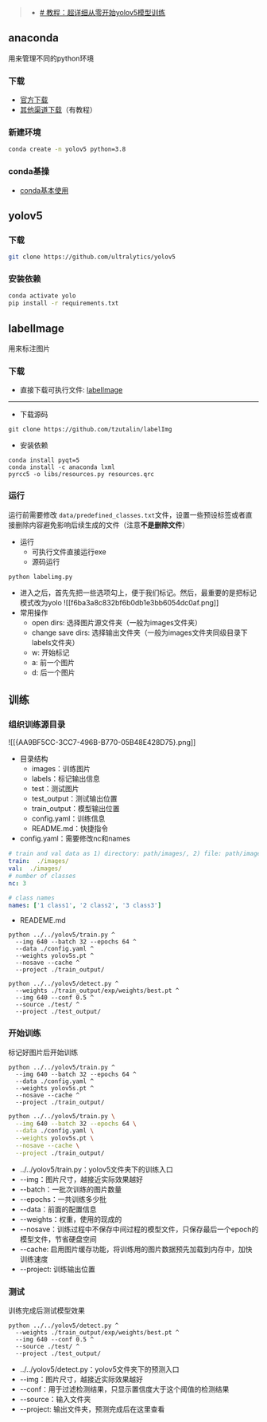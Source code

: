> - [# 教程：超详细从零开始yolov5模型训练](https://blog.csdn.net/qq_45701791/article/details/113992622)
## anaconda
用来管理不同的python环境
### 下载
- [官方下载](https://www.anaconda.com/products/individual#Downloads)
- [其他渠道下载](https://mp.weixin.qq.com/mp/appmsgalbum?__biz=MzA4MjU4MTg2Ng==&action=getalbum&album_id=3421630533233311751&scene=21#wechat_redirect)（有教程）
### 新建环境
```bash
conda create -n yolov5 python=3.8 
```
### conda基操
- [conda基本使用](https://wlgls.github.io/posts/Conda%E5%9F%BA%E6%9C%AC%E4%BD%BF%E7%94%A8)
## yolov5
### 下载
```bash
git clone https://github.com/ultralytics/yolov5
```
### 安装依赖
```bash
conda activate yolo
pip install -r requirements.txt
```
## labelImage
用来标注图片
### 下载
- 直接下载可执行文件: [labelImage](https://github.com/HumanSignal/labelImg/releases)
---
- 下载源码
```shell
git clone https://github.com/tzutalin/labelImg
```
- 安装依赖
```shell
conda install pyqt=5
conda install -c anaconda lxml
pyrcc5 -o libs/resources.py resources.qrc
```
### 运行
运行前需要修改 `data/predefined_classes.txt`文件，设置一些预设标签或者直接删除内容避免影响后续生成的文件（注意**不是删除文件**）
- 运行
	- 可执行文件直接运行exe
	- 源码运行
```shell
python labelimg.py
```
- 进入之后，首先先把一些选项勾上，便于我们标记。然后，最重要的是把标记模式改为yolo
![[f6ba3a8c832bf6b0db1e3bb6054dc0af.png]]
- 常用操作
	- open dirs: 选择图片源文件夹（一般为images文件夹）
	- change save dirs: 选择输出文件夹（一般为images文件夹同级目录下labels文件夹）
	- w: 开始标记
	- a: 前一个图片
	- d: 后一个图片
## 训练
### 组织训练源目录
![[{AA9BF5CC-3CC7-496B-B770-05B48E428D75}.png]]
- 目录结构
	- images：训练图片
	- labels：标记输出信息
	- test：测试图片
	- test_output：测试输出位置
	- train_output：模型输出位置
	- config.yaml：训练信息
	- README.md：快捷指令
- config.yaml：需要修改nc和names
```yaml
# train and val data as 1) directory: path/images/, 2) file: path/images.txt, or 3) list: [path1/images/, path2/images/]
train:  ./images/
val:  ./images/
# number of classes
nc: 3

# class names
names: ['1 class1', '2 class2', '3 class3']
```
- READEME.md
```shell
python ../../yolov5/train.py ^
  --img 640 --batch 32 --epochs 64 ^
  --data ./config.yaml ^
  --weights yolov5s.pt ^
  --nosave --cache ^
  --project ./train_output/
```
```shell
python ../../yolov5/detect.py ^
  --weights ./train_output/exp/weights/best.pt ^
  --img 640 --conf 0.5 ^
  --source ./test/ ^
  --project ./test_output/
```
### 开始训练
标记好图片后开始训练
```shell
python ../../yolov5/train.py ^
  --img 640 --batch 32 --epochs 64 ^
  --data ./config.yaml ^
  --weights yolov5s.pt ^
  --nosave --cache ^
  --project ./train_output/
```
```bash
python ../../yolov5/train.py \
  --img 640 --batch 32 --epochs 64 \
  --data ./config.yaml \
  --weights yolov5s.pt \
  --nosave --cache \
  --project ./train_output/
```
- ../../yolov5/train.py：yolov5文件夹下的训练入口
- --img：图片尺寸，越接近实际效果越好
- --batch：一批次训练的图片数量
- --epochs：一共训练多少批
- --data：前面的配置信息
- --weights：权重，使用的现成的
- --nosave：训练过程中不保存中间过程的模型文件，只保存最后一个epoch的模型文件，节省硬盘空间
- --cache: 启用图片缓存功能，将训练用的图片数据预先加载到内存中，加快训练速度
- --project: 训练输出位置
### 测试
训练完成后测试模型效果
```shell
python ../../yolov5/detect.py ^
  --weights ./train_output/exp/weights/best.pt ^
  --img 640 --conf 0.5 ^
  --source ./test/ ^
  --project ./test_output/
```
- ../../yolov5/detect.py：yolov5文件夹下的预测入口
- --img：图片尺寸，越接近实际效果越好
- --conf：用于过滤检测结果，只显示置信度大于这个阈值的检测结果
- --source：输入文件夹
- --project: 输出文件夹，预测完成后在这里查看